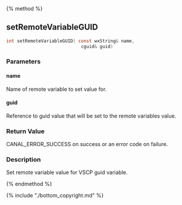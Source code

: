 
{% method %}
## setRemoteVariableGUID

```c
int setRemoteVariableGUID( const wxString& name, 
                            cguid& guid)
```

### Parameters

#### name
Name of remote variable to set value for.

#### guid
Reference to guid value that will be set to the remote variables value.

### Return Value
CANAL_ERROR_SUCCESS on success or an error code on failure. 

### Description
Set remote variable value for VSCP guid variable. 


{% endmethod %}

{% include "./bottom_copyright.md" %}